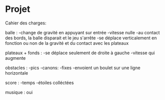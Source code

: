 # Projet

Cahier des charges:


balle : -change de gravité en appuyant sur entrée
        -vitesse nulle
        -au contact des bords, la balle disparait et le jeu s'arrête
        -se déplace verticalement en fonction ou non de la gravité et du contact avec les plateaux

plateaux + fonds : -se déplace seulement de droite à gauche
                   -vitesse qui augmente
                   
obstacles : -pics
            -canons: -fixes
                     -envoient un boulet sur une ligne horizontale
                     
score : -temps
        -étoiles colléctées
        
        
musique : oui
                     
                
        
